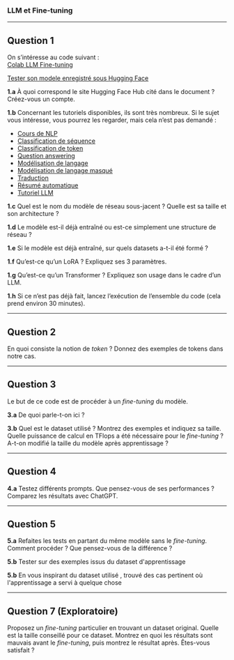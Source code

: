### LLM et Fine-tuning

---

## Question 1

On s’intéresse au code suivant :  
[Colab LLM Fine-tuning](https://colab.research.google.com/drive/1wvhDmAnTGQE4YvCS123xw8twFPNMEfaf)

[Tester son modele enregistré sous Hugging Face](https://colab.research.google.com/drive/1kVxUn5rvvetJzftgSiSUNtaNZTxnxkYq?usp=sharing)

**1.a** À quoi correspond le site Hugging Face Hub cité dans le document ? Créez-vous un compte.

**1.b** Concernant les tutoriels disponibles, ils sont très nombreux. Si le sujet vous intéresse, vous pourrez les regarder, mais cela n’est pas demandé :
- [Cours de NLP](https://huggingface.co/learn/nlp-course/)
- [Classification de séquence](https://huggingface.co/docs/transformers/tasks/sequence_classification)
- [Classification de token](https://huggingface.co/docs/transformers/tasks/token_classification)
- [Question answering](https://huggingface.co/docs/transformers/tasks/question_answering)
- [Modélisation de langage](https://huggingface.co/docs/transformers/tasks/language_modeling)
- [Modélisation de langage masqué](https://huggingface.co/docs/transformers/tasks/masked_language_modeling)
- [Traduction](https://huggingface.co/docs/transformers/tasks/translation)
- [Résumé automatique](https://huggingface.co/docs/transformers/tasks/summarization)
- [Tutoriel LLM](https://huggingface.co/docs/transformers/llm_tutorial)

**1.c** Quel est le nom du modèle de réseau sous-jacent ? Quelle est sa taille et son architecture ?

**1.d** Le modèle est-il déjà entraîné ou est-ce simplement une structure de réseau ?

**1.e** Si le modèle est déjà entraîné, sur quels datasets a-t-il été formé ?

**1.f** Qu’est-ce qu’un LoRA ? Expliquez ses 3 paramètres.

**1.g** Qu’est-ce qu’un Transformer ? Expliquez son usage dans le cadre d’un LLM.

**1.h** Si ce n’est pas déjà fait, lancez l’exécution de l’ensemble du code (cela prend environ 30 minutes).

---

## Question 2

En quoi consiste la notion de *token* ? Donnez des exemples de tokens dans notre cas.

---

## Question 3

Le but de ce code est de procéder à un *fine-tuning* du modèle.

**3.a** De quoi parle-t-on ici ?

**3.b** Quel est le dataset utilisé ? Montrez des exemples et indiquez sa taille. Quelle puissance de calcul en TFlops a été nécessaire pour le *fine-tuning* ? A-t-on modifié la taille du modèle après apprentissage ?

---

## Question 4

**4.a** Testez différents prompts. Que pensez-vous de ses performances ? Comparez les résultats avec ChatGPT.

---

## Question 5

**5.a** Refaites les tests en partant du même modèle sans le *fine-tuning*. Comment procéder ? Que pensez-vous de la différence ?

**5.b** Tester sur des exemples issus du dataset d'apprentissage

**5.b** En vous inspirant du dataset utilisé , trouvé des cas pertinent où l'apprentissage a servi à quelque chose 

---



## Question 7 (Exploratoire)

Proposez un *fine-tuning* particulier en trouvant un dataset original. Quelle est la taille conseillé pour ce dataset. Montrez en quoi les résultats sont mauvais avant le *fine-tuning*, puis montrez le résultat après. Êtes-vous satisfait ?
